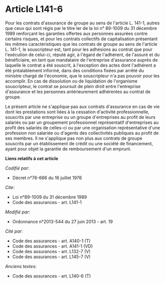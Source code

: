# Article L141-6

Pour les contrats d'assurance de groupe au sens de l'article L. 141-1, autres que ceux qui sont régis par le titre Ier de la
loi n° 89-1009 du 31 décembre 1989 renforçant les garanties offertes aux personnes assurées contre certains risques, et pour
les contrats collectifs de capitalisation présentant les mêmes caractéristiques que les contrats de groupe au sens de
l'article L. 141-1, le souscripteur est, tant pour les adhésions au contrat que pour l'exécution de celui-ci, réputé agir, à
l'égard de l'adhérent, de l'assuré et du bénéficiaire, en tant que mandataire de l'entreprise d'assurance auprès de laquelle
le contrat a été souscrit, à l'exception des actes dont l'adhérent a été préalablement informé, dans des conditions fixées
par arrêté du ministre chargé de l'économie, que le souscripteur n'a pas pouvoir pour les accomplir. En cas de dissolution ou
de liquidation de l'organisme souscripteur, le contrat se poursuit de plein droit entre l'entreprise d'assurance et les
personnes antérieurement adhérentes au contrat de groupe. 

Le présent article ne s'applique pas aux contrats d'assurance en cas de vie dont les prestations sont liées à la cessation
d'activité professionnelle, souscrits par une entreprise ou un groupe d'entreprises au profit de leurs salariés ou par un
groupement professionnel représentatif d'entreprises au profit des salariés de celles-ci ou par une organisation
représentative d'une profession non salariée ou d'agents des collectivités publiques au profit de ses membres. Il ne
s'applique pas non plus aux contrats de groupe souscrits par un établissement de crédit ou une société de financement, ayant
pour objet la garantie de remboursement d'un emprunt.

**Liens relatifs à cet article**

_Codifié par_:

  - Décret n°76-666 du 16 juillet 1976

_Cite_:

  - Loi n°89-1009 du 31 décembre 1989
  - Code des assurances - art. L141-1

_Modifié par_:

  - Ordonnance n°2013-544 du 27 juin 2013 - art. 19

_Cité par_:

  - Code des assurances - art. A140-1 (T)
  - Code des assurances - art. A141-1 (VD)
  - Code des assurances - art. L132-7 (V)
  - Code des assurances - art. L145-7 (V)

_Anciens textes_:

  - Code des assurances - art. L140-6 (T)
